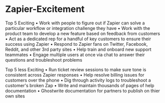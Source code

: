 # Zapier-Excitement


Top 5 Exciting 
•	Work with people to figure out if Zapier can solve a particular workflow or integration challenge they have
•	Work with the product team to develop a new feature based on feedback from customers
•	Act as a dedicated rep for a handful of key customers to ensure their success using Zapier
•	Respond to Zapier fans on Twitter, Facebook, Reddit, and other 3rd party sites
•	Help train and onboard new support teammates
•	Engage multiple users at once via chat to answer their questions and troubleshoot problems

Top 5 less Exciting 
•	Run ticket review sessions to make sure tone is consistent across Zapier responses
•	Help resolve billing issues for customers over the phone
•	Dig through activity logs to troubleshoot a customer's broken Zap
•	Write and maintain thousands of pages of help documentation
•	Ghostwrite documentation for partners to publish on thier own sites
